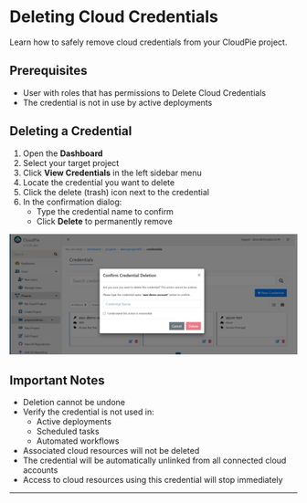# Deleting Cloud Credentials

Learn how to safely remove cloud credentials from your CloudPie project.

## Prerequisites
- User with roles that has permissions to Delete Cloud Credentials
- The credential is not in use by active deployments

## Deleting a Credential

1. Open the **Dashboard**
2. Select your target project
3. Click **View Credentials** in the left sidebar menu
4. Locate the credential you want to delete
5. Click the delete (trash) icon next to the credential
6. In the confirmation dialog:
   - Type the credential name to confirm
   - Click **Delete** to permanently remove

![Screenshot showing the delete credential confirmation](images/delete_credential_confirm.png)

## Important Notes
- Deletion cannot be undone
- Verify the credential is not used in:
  - Active deployments
  - Scheduled tasks
  - Automated workflows
- Associated cloud resources will not be deleted
- The credential will be automatically unlinked from all connected cloud accounts
- Access to cloud resources using this credential will stop immediately

---